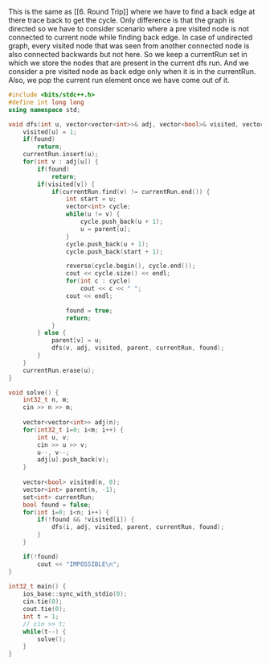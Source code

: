This is the same as [[6. Round Trip]] where we have to find a back edge at there trace back to get the cycle. Only difference is that the graph is directed so we have to consider scenario where a pre visited node is not connected to current node while finding back edge. In case of undirected graph, every visited node that was seen from another connected node is also connected backwards but not here. So we keep a currentRun set in which we store the nodes that are present in the current dfs run. And we consider a pre visited node as back edge only when it is in the currentRun. Also, we pop the current run element once we have come out of it.

```cpp
#include <bits/stdc++.h>
#define int long long
using namespace std;

void dfs(int u, vector<vector<int>>& adj, vector<bool>& visited, vector<int>& parent, set<int>& currentRun, bool& found) {
    visited[u] = 1;
    if(found)
        return;
    currentRun.insert(u);
    for(int v : adj[u]) {
        if(found)
            return;
        if(visited[v]) {
            if(currentRun.find(v) != currentRun.end()) {
                int start = u;
                vector<int> cycle;
                while(u != v) {
                    cycle.push_back(u + 1);
                    u = parent[u];
                }
                cycle.push_back(u + 1);
                cycle.push_back(start + 1);

                reverse(cycle.begin(), cycle.end());
                cout << cycle.size() << endl;
                for(int c : cycle)
                    cout << c << " ";
                cout << endl;

                found = true;
                return;
            }
        } else {
            parent[v] = u;
            dfs(v, adj, visited, parent, currentRun, found);
        }
    }
    currentRun.erase(u);
}

void solve() {
    int32_t n, m;
    cin >> n >> m;
    
    vector<vector<int>> adj(n);
    for(int32_t i=0; i<m; i++) {
        int u, v;
        cin >> u >> v;
        u--, v--;
        adj[u].push_back(v);
    }
 
    vector<bool> visited(n, 0);
    vector<int> parent(n, -1);
    set<int> currentRun;
    bool found = false;
    for(int i=0; i<n; i++) {
        if(!found && !visited[i]) {
            dfs(i, adj, visited, parent, currentRun, found);
        }
    }

    if(!found)
        cout << "IMPOSSIBLE\n";
}
 
int32_t main() {
    ios_base::sync_with_stdio(0);
    cin.tie(0);
    cout.tie(0);
    int t = 1;
    // cin >> t;
    while(t--) {
        solve();
    }
}
```
